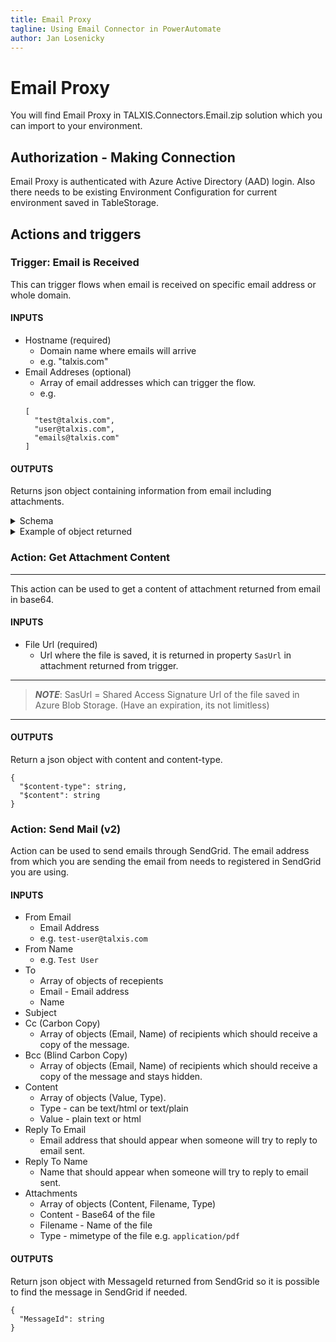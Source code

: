 ```yaml
---
title: Email Proxy
tagline: Using Email Connector in PowerAutomate
author: Jan Losenicky
---
```


# **Email Proxy**

You will find Email Proxy in TALXIS.Connectors.Email.zip solution which you can import to your environment.

## Authorization - Making Connection

Email Proxy is authenticated with Azure Active Directory (AAD) login. Also there needs to be existing Environment Configuration for current environment saved in TableStorage.

## Actions and triggers

### Trigger: Email is Received


This can trigger flows when email is received on specific email address or whole domain.

#### INPUTS

- Hostname (required)
  - Domain name where emails will arrive
  - e.g. "talxis.com"
- Email Addreses (optional)
  - Array of email addresses which can trigger the flow.
  - e.g. 
  ``` 
  [
    "test@talxis.com",
    "user@talxis.com",
    "emails@talxis.com"
  ]
  ```

#### OUTPUTS

Returns json object containing information from email including attachments.

<details>
<summary>Schema</summary>

```
{
"type": "object",
"properties": {
  "Headers": {
    "type": "array",
    "items": {
      "type": "object",
      "properties": {
        "Key": {
          "type": "string"
        },
        "Value": {
          "type": "string"
        }
      },
      "required": [
        "Key",
        "Value"
      ]
    }
  },
  "Dkim": {
    "type": "string"
  },
  "To": {
    "type": "array",
    "items": {
      "type": "object",
      "properties": {
        "Email": {
          "type": "string"
        },
        "Name": {
          "type": "string"
        }
      },
      "required": [
        "Email",
        "Name"
      ]
    }
  },
  "Cc": {
    "type": "array"
  },
  "Html": {
    "type": "string"
  },
  "Text": {
    "type": "string"
  },
  "From": {
    "type": "object",
    "properties": {
      "Email": {
        "type": "string"
      },
      "Name": {
        "type": "string"
      }
    }
  },
  "SenderIp": {
    "type": "string"
  },
  "SpamReport": {
    "type": "string"
  },
  "Envelope": {
    "type": "object",
    "properties": {
      "To": {
        "type": "array",
        "items": {
          "type": "string"
        }
      },
      "From": {
        "type": "string"
      }
    }
  },
  "Subject": {
    "type": "string"
  },
  "SpamScore": {
    "type": "string"
  },
  "Attachments": {
    "type": "array",
    "items": {
      "type": "object",
      "properties": {
        "Id": {
          "type": "string"
        },
        "ContentType": {
          "type": "string"
        },
        "SasUrl": {
          "type": "string"
        },
        "FileName": {
          "type": "string"
        },
        "Name": {
          "type": "string"
        },
        "ContentId": {
          "type": "string"
        }
      },
      "required": [
        "Id",
        "ContentType",
        "SasUrl",
        "FileName",
        "Name",
        "ContentId"
      ]
    }
  },
  "Charsets": {
    "type": "array",
    "items": {
      "type": "object",
      "properties": {
        "Key": {
          "type": "string"
        },
        "Value": {
          "type": "string"
        }
      },
      "required": [
        "Key",
        "Value"
      ]
    }
  },
  "Spf": {
    "type": "string"
  },
  "RawEmail": {},
  "EmlUrl": {
    "type": "string"
  }
}
}
```
</details>

<details>

<summary>Example of object returned</summary>

```
{
  "headers": {
      "Host": "prod-123.westeurope.logic.azure.com",
      "Content-Length": "4363",
      "Content-Type": "application/json; charset=utf-8"
  },
  "body": {
      "Headers": [
          {
              "Key": "Received",
              "Value": "by mx0138p1mdw1.sendgrid.net with SMTP id NYddkcZOTi Thu, 13 Apr 2023 15:53:11 +0000 (UTC)"
          },
          {
              "Key": "Received",
              "Value": "from mail-pj1-f47.google.com (unknown [209.85.216.47]) by mx0138p1mdw1.sendgrid.net (Postfix) with ESMTPS id 75FF43818E7 for <admin@janlos.fun>; Thu, 13 Apr 2023 15:53:11 +0000 (UTC)"
          },
          {
              "Key": "Received",
              "Value": "by mail-pj1-f47.google.com with SMTP id hg12so1055484pjb.2 for <admin@janlos.fun>; Thu, 13 Apr 2023 08:53:11 -0700 (PDT)"
          },
          {
              "Key": "DKIM-Signature",
              "Value": "v=1; a=rsa-sha256; c=relaxed/relaxed; d=gmail.com; s=20221208; t=1681401191; x=1683993191; h=to:subject:message-id:date:from:mime-version:from:to:cc:subject :date:message-id:reply-to; bh=Q7WmHBFX6ZN+e/gIsUuXQY/W6XCBEj0AMXF3KRiVCeg=; b=SzuMwstrpHvAMaZBQdAolodQsEVmckVVOR5NxQM2mbGVN53O5xJrPbtAV0nHHMBqqw xqtUUo4CkpVpZoQt4fsGJzaryQ0zd/lGmAEC1oKkpcM8FUV0Vy5HlQb/XtSrMqCFjs10 ZHUW/6EowRlBbQT1B2jKtCBWFnC6shsndQSP0jWwr8xc1bMnb7Ws3GQenWrCzi0zYvCy SJoG6+BoRwx5w1GzqdnBY2lcy0pI3YmbzcYd9iKalq1+L7Bd4FMisCHfrUoz+7fqxB2S 0efJL/qPFnCXHbe+82tT/xQzQq9CDaPA0qTgTg0cQIfxAnwZT6SqmClY1SWphv063SaY KgZQ=="
          },
          {
              "Key": "X-Google-DKIM-Signature",
              "Value": "v=1; a=rsa-sha256; c=relaxed/relaxed; d=1e100.net; s=20221208; t=1681401191; x=1683993191; h=to:subject:message-id:date:from:mime-version:x-gm-message-state :from:to:cc:subject:date:message-id:reply-to; bh=Q7WmHBFX6ZN+e/gIsUuXQY/W6XCBEj0AMXF3KRiVCeg=; b=DGvHH53Wgs3ZRvnyIXjV8y6EuhLP8r9odpEbnI+y6SDYINMpbGPUrxuvJgsv3zg2au LUbKssM3yWECNKM4abSYNK3iFx7PUcNNGNwWDSyVZSrOilU0NiyHYyrdQReDsRMJjSam GS2KojUA/jY2IxOtblLR/pwRFiegQTZNAy6pNHYkygLBdGhyOrCZtuNp/66GECi2RddO cWEyEoLKfgsspQIhXTHeO/GKVajsYqlyj57dyjpv8MJJN+GOrmWxFLrFlmcrq1OyHbas fJHJvXkKEVWmLRdbx5wFetdL2SBoDhM7jLpINACPfsW8gU25NZ+vZG7j9lnO6nTGaeta ODYg=="
          },
          {
              "Key": "X-Gm-Message-State",
              "Value": "AAQBX9dz8Td1kGasEd8ph1xOtalvbjErZCI4dAcrPSxS2wNNgXkpWBGV x5wtxz2uMTt94kH+qrq285V+e7lfBvm/pr+mZPytQ5I7jSw="
          },
          {
              "Key": "X-Google-Smtp-Source",
              "Value": "AKy350aDkEP+g5sqRyRyPTXAexR8Nv8QwCE8psvVTihtw0gdMW7hjHykVj2jjCGao8wWNQ6XTHhdeLuWfx0OStWAAUI="
          },
          {
              "Key": "X-Received",
              "Value": "by 2002:a17:902:f30b:b0:1a6:81b5:9138 with SMTP id c11-20020a170902f30b00b001a681b59138mr788068ple.11.1681401190608; Thu, 13 Apr 2023 08:53:10 -0700 (PDT)"
          },
          {
              "Key": "MIME-Version",
              "Value": "1.0"
          },
          {
              "Key": "From",
              "Value": "Jan Losenicky <losenickyjan.jl@gmail.com>"
          },
          {
              "Key": "Date",
              "Value": "Thu, 13 Apr 2023 17:52:58 +0200"
          },
          {
              "Key": "Message-ID",
              "Value": "<CABraN2Nht8G9eNsL=Ci+ghp4By0q2i3KuPwrR+FLzf1cNrUsVQ@mail.gmail.com>"
          },
          {
              "Key": "Subject",
              "Value": "Test"
          },
          {
              "Key": "To",
              "Value": "admin@janlos.fun"
          },
          {
              "Key": "Content-Type",
              "Value": "multipart/mixed; boundary=\"000000000000b122b405f939b85c\""
          }
      ],
      "Dkim": "{@gmail.com : pass}",
      "To": [
          {
              "Email": "admin@janlos.fun",
              "Name": ""
          }
      ],
      "Cc": [],
      "Html": "<div dir=\"ltr\">test</div>\r\n",
      "Text": "test\r\n",
      "From": {
          "Email": "losenickyjan.jl@gmail.com",
          "Name": "Jan Losenicky"
      },
      "SenderIp": "209.85.216.47",
      "Envelope": {
          "To": [
              "admin@janlos.fun"
          ],
          "From": "losenickyjan.jl@gmail.com"
      },
      "Subject": "Test",
      "Attachments": [
          {
              "Id": "attachment2",
              "ContentType": "application/octet-stream",
              "SasUrl": "http://127.0.0.1:10000/devstoreaccount1/emails/admin%40janlos.fun/<CABraN2Nht8G9eNsL%3DCi%2Bghp4By0q2i3KuPwrR%2BFLzf1cNrUsVQ%40mail.gmail.com>/attachment2-Email.Proxy.yml?sv=2021-12-02&se=2023-05-13T15%3A53%3A11Z&sr=b&sp=r&sig=hVXrEVJVv%2Bg7qlh2kLld8LXdvAS8x3o%2FHJ8ocwHMZjs%3D",
              "FileName": "Email.Proxy.yml",
              "Name": "Email.Proxy.yml",
              "ContentId": "f_lgfauj1v0"
          },
          {
              "Id": "attachment1",
              "ContentType": "text/xml",
              "SasUrl": "http://127.0.0.1:10000/devstoreaccount1/emails/admin%40janlos.fun/<CABraN2Nht8G9eNsL%3DCi%2Bghp4By0q2i3KuPwrR%2BFLzf1cNrUsVQ%40mail.gmail.com>/attachment1-schema.xml?sv=2021-12-02&se=2023-05-13T15%3A53%3A11Z&sr=b&sp=r&sig=ZWItunFNQTj%2Bz0o2toUD0vFfXsNEiESw%2BnmDef0CSJs%3D",
              "FileName": "schema.xml",
              "Name": "schema.xml",
              "ContentId": "f_lgfauj1z1"
          }
      ],
      "Charsets": [
          {
              "Key": "to",
              "Value": "UTF-8"
          },
          {
              "Key": "filename",
              "Value": "UTF-8"
          },
          {
              "Key": "html",
              "Value": "UTF-8"
          },
          {
              "Key": "subject",
              "Value": "UTF-8"
          },
          {
              "Key": "from",
              "Value": "UTF-8"
          },
          {
              "Key": "text",
              "Value": "UTF-8"
          }
      ],
      "Spf": "pass",
      "EmlUrl": "http://127.0.0.1:10000/devstoreaccount1/emails/admin%40janlos.fun/<CABraN2Nht8G9eNsL%3DCi%2Bghp4By0q2i3KuPwrR%2BFLzf1cNrUsVQ%40mail.gmail.com>/mail.eml?sv=2021-12-02&se=2023-05-13T15%3A53%3A11Z&sr=b&sp=r&sig=4Ts67naVxq5sC2RBXH6Ci1m0rdHfntfD1W5ImcxpNTw%3D"
  }
}
```
</details>

### Action: Get Attachment Content
---

This action can be used to get a content of attachment returned from email in base64.

#### INPUTS

- File Url (required)
  - Url where the file is saved, it is returned in property `SasUrl` in attachment returned from trigger.

---

> **_NOTE_**: SasUrl = Shared Access Signature Url of the file saved in Azure Blob Storage. (Have an expiration, its not limitless)

---

#### OUTPUTS

Return a json object with content and content-type.

```
{
  "$content-type": string,
  "$content": string
}
```

### Action: Send Mail (v2)

Action can be used to send emails through SendGrid. The email address from which you are sending the email from needs to registered in SendGrid you are using.

#### INPUTS

- From Email
  - Email Address
  - e.g. `test-user@talxis.com`
- From Name
  - e.g. `Test User`
- To
  - Array of objects of recepients
  - Email - Email address
  - Name
- Subject
- Cc (Carbon Copy)
  - Array of objects (Email, Name) of recipients which should receive a copy of the message.
- Bcc (Blind Carbon Copy)
  - Array of objects (Email, Name) of recipients which should receive a copy of the message and stays hidden.
- Content
  - Array of objects (Value, Type).
  - Type - can be text/html or text/plain
  - Value - plain text or html
- Reply To Email
  - Email address that should appear when someone will try to reply to email sent.
- Reply To Name
  - Name that should appear when someone will try to reply to email sent.
- Attachments
  - Array of objects (Content, Filename, Type)
  - Content - Base64 of the file
  - Filename - Name of the file
  - Type - mimetype of the file e.g. `application/pdf`


#### OUTPUTS

Return json object with MessageId returned from SendGrid so it is possible to find the message in SendGrid if needed.

```
{
  "MessageId": string
}
```